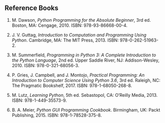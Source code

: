 ## Reference Books

1. M. Dawson, *Python Programming for the Absolute Beginner*, 3rd ed. Boston, MA: Cengage, 2010. ISBN: 978-93-86668-00-4.

2. J. V. Guttag, *Introduction to Computation and Programming Using Python*. Cambridge, MA: The MIT Press, 2013. ISBN: 978-0-262-51963-2.

3. M. Summerfield, *Programming in Python 3: A Complete Introduction to the Python Language*, 2nd ed. Upper Saddle River, NJ: Addison-Wesley, 2010. ISBN: 978-0-321-68056-3.

4. P. Gries, J. Campbell, and J. Montojo, *Practical Programming: An Introduction to Computer Science Using Python 3.6*, 3rd ed. Raleigh, NC: The Pragmatic Bookshelf, 2017. ISBN: 978-1-68050-268-8.

5. M. Lutz, *Learning Python*, 5th ed. Sebastopol, CA: O’Reilly Media, 2013. ISBN: 978-1-449-35573-9.

6. B. A. Meier, *Python GUI Programming Cookbook*. Birmingham, UK: Packt Publishing, 2015. ISBN: 978-1-78528-375-8.
